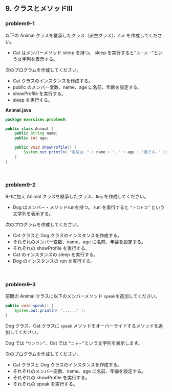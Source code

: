 ## 9. クラスとメソッドⅢ

### problem9-1

以下の Animal クラスを継承したクラス（派生クラス）、`Cat` を作成してください。

- Cat はメンバーメソッド sleep を持つ。
  sleep を実行すると`“スースー”`という文字列を表示する。

次のプログラムを作成してください。

- Cat クラスのインスタンスを作成する。
- public のメンバー変数、name、age に名前、年齢を設定する。
- showProfile を実行する。
- sleep を実行する。

**Animal.java**

```java
package exercises.problem9;

public class Animal {
    public String name;
    public int age;

    public void showProfile() {
        System.out.println( "名前は、" + name + "、" + age + "歳です。" );
    }
}
```

<br>

### problem9-2

9-1に加え Animal クラスを継承したクラス、`Dog` を作成してください。

- Dog はメンバー・メソッドrunを持つ。
  run を実行すると `“トコトコ”` という文字列を表示する。

次のプログラムを作成してください。

- Cat クラスと Dog クラスのインスタンスを作成する。
- それぞれのメンバー変数、name、age に名前、年齢を設定する。
- それぞれの showProfile を実行する。
- Cat のインスタンスの sleep を実行する。
- Dog のインスタンスの run を実行する。

<br>

### problem9-3

前問の Animal クラスに以下のメンバーメソッド `speak`を追加してください。

```java
public void speak() {
    System.out.println( "......" );
}
```


Dog クラス、Cat クラスに `speak` メソッドをオーバーライドするメソッドを追加してください。

 Dog では `“ワンワン”`、Cat では `“ニャー”`という文字列を表示します。

次のプログラムを作成してください。

- Cat クラスと Dog クラスのインスタンスを作成する。
- それぞれのメンバー変数、name、age に名前、年齢を設定する。
- それぞれの showProfile を実行する。
- それぞれの speak を実行する。